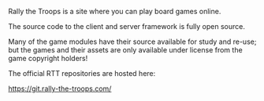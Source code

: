 Rally the Troops is a site where you can play board games online.

The source code to the client and server framework is fully open source.

Many of the game modules have their source available for study and re-use; but
the games and their assets are only available under license from the game
copyright holders!

The official RTT repositories are hosted here:

https://git.rally-the-troops.com/
